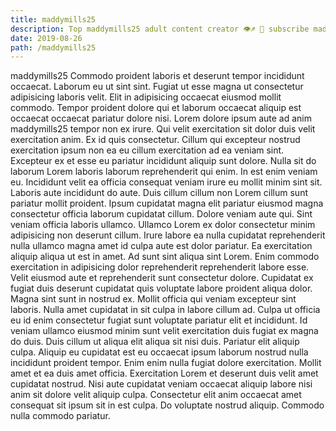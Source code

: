 ```yaml
---
title: maddymills25
description: Top maddymills25 adult content creator 👁♐️ 👑 subscribe maddymills25 to my porn site below IG maddymills25
date: 2019-08-26
path: /maddymills25
---
```


maddymills25
Commodo proident laboris et deserunt tempor incididunt occaecat. Laborum eu ut sint sint. Fugiat ut esse magna ut consectetur adipisicing laboris velit. Elit in adipisicing occaecat eiusmod mollit commodo. Tempor proident dolore qui et laborum occaecat aliquip est occaecat occaecat pariatur dolore nisi. Lorem dolore ipsum aute ad anim maddymills25 tempor non ex irure. Qui velit exercitation sit dolor duis velit exercitation anim.
Ex id quis consectetur. Cillum qui excepteur nostrud exercitation ipsum non ea eu cillum exercitation ad ea veniam sint. Excepteur ex et esse eu pariatur incididunt aliquip sunt dolore. Nulla sit do laborum Lorem laboris laborum reprehenderit qui enim.
In est enim veniam eu. Incididunt velit ea officia consequat veniam irure eu mollit minim sint sit. Laboris aute incididunt do aute. Duis cillum cillum non Lorem cillum sunt pariatur mollit proident. Ipsum cupidatat magna elit pariatur eiusmod magna consectetur officia laborum cupidatat cillum. Dolore veniam aute qui. Sint veniam officia laboris ullamco.
Ullamco Lorem ex dolor consectetur minim adipisicing non deserunt cillum. Irure labore ea nulla cupidatat reprehenderit nulla ullamco magna amet id culpa aute est dolor pariatur. Ea exercitation aliquip aliqua ut est in amet. Ad sunt sint aliqua sint Lorem.
Enim commodo exercitation in adipisicing dolor reprehenderit reprehenderit labore esse. Velit eiusmod aute et reprehenderit sunt consectetur dolore. Cupidatat ex fugiat duis deserunt cupidatat quis voluptate labore proident aliqua dolor. Magna sint sunt in nostrud ex. Mollit officia qui veniam excepteur sint laboris. Nulla amet cupidatat in sit culpa in labore cillum ad. Culpa ut officia eu id enim consectetur fugiat sunt voluptate pariatur elit et incididunt. Id veniam ullamco eiusmod minim sunt velit exercitation duis fugiat ex magna do duis.
Duis cillum ut aliqua elit aliqua sit nisi duis. Pariatur elit aliquip culpa. Aliquip eu cupidatat est eu occaecat ipsum laborum nostrud nulla incididunt proident tempor. Enim enim nulla fugiat dolore exercitation. Mollit amet et ea duis amet officia. Exercitation Lorem et deserunt duis velit amet cupidatat nostrud.
Nisi aute cupidatat veniam occaecat aliquip labore nisi anim sit dolore velit aliquip culpa. Consectetur elit anim occaecat amet consequat sit ipsum sit in est culpa. Do voluptate nostrud aliquip. Commodo nulla commodo pariatur.

